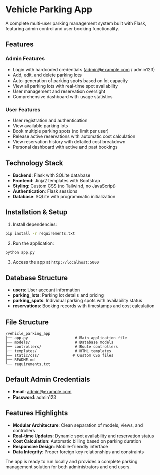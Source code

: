 # Vehicle Parking App

A complete multi-user parking management system built with Flask, featuring admin control and user booking functionality.

## Features

### Admin Features
- Login with hardcoded credentials (admin@example.com / admin123)
- Add, edit, and delete parking lots
- Auto-generation of parking spots based on lot capacity
- View all parking lots with real-time spot availability
- User management and reservation oversight
- Comprehensive dashboard with usage statistics

### User Features
- User registration and authentication
- View available parking lots
- Book multiple parking spots (no limit per user)
- Release active reservations with automatic cost calculation
- View reservation history with detailed cost breakdown
- Personal dashboard with active and past bookings

## Technology Stack

- **Backend**: Flask with SQLite database
- **Frontend**: Jinja2 templates with Bootstrap
- **Styling**: Custom CSS (no Tailwind, no JavaScript)
- **Authentication**: Flask sessions
- **Database**: SQLite with programmatic initialization

## Installation & Setup

1. Install dependencies:
```bash
pip install -r requirements.txt
```

2. Run the application:
```bash
python app.py
```

3. Access the app at `http://localhost:5000`

## Database Structure

- **users**: User account information
- **parking_lots**: Parking lot details and pricing
- **parking_spots**: Individual parking spots with availability status
- **reservations**: Booking records with timestamps and cost calculation

## File Structure

```
/vehicle_parking_app
├── app.py                     # Main application file
├── models/                    # Database models
├── controllers/               # Route controllers
├── templates/                 # HTML templates
├── static/css/               # Custom CSS files
├── README.md
└── requirements.txt
```

## Default Admin Credentials

- **Email**: admin@example.com
- **Password**: admin123

## Features Highlights

- **Modular Architecture**: Clean separation of models, views, and controllers
- **Real-time Updates**: Dynamic spot availability and reservation status
- **Cost Calculation**: Automatic billing based on parking duration
- **Responsive Design**: Mobile-friendly interface
- **Data Integrity**: Proper foreign key relationships and constraints

The app is ready to run locally and provides a complete parking management solution for both administrators and end users.